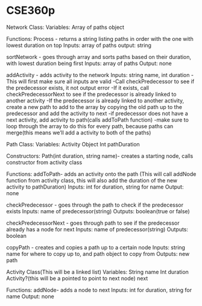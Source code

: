 # CSE360p
Network Class:
Variables:
Array of paths object

Functions:
Process - returns a string listing paths in order with the one with lowest duration on top
Inputs: array of paths
output: string

sortNetwork - goes through array and sorts paths based on their duration, with lowest	duration being first
Inputs: array of paths
Output: none

addActivity - adds activity to the network
	Inputs: string name, int duration
	-This will first make sure all inputs are valid
	-Call checkPredecessor to see if the predecessor exists, it not output error
	-If it exists, call checkPredecessorNext to see if the predecessor is already linked to another activity
	-If the predecessor is already linked to another activity, create a new path to add to the array by copying the old path up to the predecessor and add the activity to next
	-if predecessor does not have a next activity, add activity to path(calls addToPath function)
	-make sure to loop through the array to do this for every path, because paths can merge(this means we’ll add a activity to both of the paths)


Path Class:
Variables: 
Activity Object
Int pathDuration

Constructors:
	Path(int duration, string name)- creates a starting node, calls constructor from activity class

Functions:
addToPath- adds an activity onto the path (This will call addNode function from activity class, this will also add the duration of the new activity to pathDuration)
	Inputs: int for duration, string for name
	Output: none

checkPredecessor - goes through the path to check if the predecessor exists
	Inputs: name of predecessor(string)
	Outputs: boolean(true or false)

checkPredecessorNext - goes through path to see if the predecessor already has a node for next
Inputs: name of predecessor(string)
Outputs: boolean

copyPath - creates and copies a path up to a certain node
	Inputs: string name for where to copy up to, and path object to copy from
	Outputs: new path


Activity Class(This will be a linked list)
Variables:
String name
Int duration
Activity?(this will be a pointed to point to next node) next

Functions:
addNode- adds a node to next
	Inputs: int for duration, string for name
	Output: none
